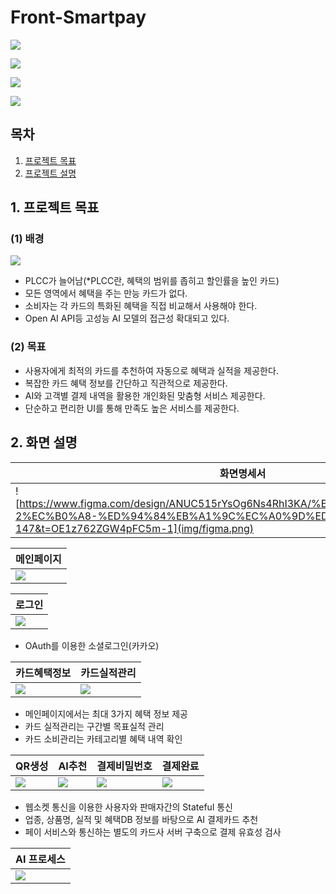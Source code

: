 # Front-Smartpay
<p align="left">
  <a href="https://skillicons.dev">
    <img src="https://skillicons.dev/icons?i=git,github,docker,aws,ubuntu&theme=light" />
  </a>
</p>
<p align="left">
  <a href="https://skillicons.dev">
    <img src="https://skillicons.dev/icons?i=vscode,idea,mysql,redis&theme=light" />
  </a>
</p>
<p align="left">
  <a href="https://skillicons.dev">
    <img src="https://skillicons.dev/icons?i=java,gradle,spring,react&theme=light" />
  </a>
</p>
</p>
<p align="left">
  <a href="https://skillicons.dev">
    <img src="https://skillicons.dev/icons?i=figma,notion,discord&theme=light" />
  </a>
</p>

## 목차
1. [프로젝트 목표](#1-프로젝트-목표)
2. [프로젝트 설명](#2-화면-설명)


## 1. 프로젝트 목표

### (1) 배경
![](img/graph.png)
- PLCC가 늘어남(*PLCC란, 혜택의 범위를 좁히고 할인률을 높인 카드)
- 모든 영역에서 혜택을 주는 만능 카드가 없다.
- 소비자는 각 카드의 특화된 혜택을 직접 비교해서 사용해야 한다.
- Open AI API등 고성능 AI 모델의 접근성 확대되고 있다.
### (2) 목표
- 사용자에게 최적의 카드를 추천하여 자동으로 혜택과 실적을 제공한다.
- 복잡한 카드 혜택 정보를 간단하고 직관적으로 제공한다. 
- AI와 고객별 결제 내역을 활용한 개인화된 맞춤형 서비스 제공한다.
- 단순하고 편리한 UI를 통해 만족도 높은 서비스를 제공한다.


## 2. 화면 설명


| 화면명세서  |
|--|
| ![https://www.figma.com/design/ANUC515rYsOg6Ns4RhI3KA/%EC%8B%A0%ED%95%9CDS-2%EC%B0%A8-%ED%94%84%EB%A1%9C%EC%A0%9D%ED%8A%B8?node-id=104-147&t=OE1z762ZGW4pFC5m-1](img/figma.png) |



| 메인페이지 |
|--|
| ![](img/main.png) |



| 로그인 |
|--|
|![](img/login.png)|


- OAuth를 이용한 소셜로그인(카카오)  
  


| 카드혜택정보 | 카드실적관리 |
 --- | --- |
![](img/benefit.png) | ![](img/benefit2.png)


- 메인페이지에서는 최대 3가지 혜택 정보 제공
- 카드 실적관리는 구간별 목표실적 관리
- 카드 소비관리는 카테고리별 혜택 내역 확인
 

| QR생성 | AI추천 | 결제비밀번호 | 결제완료 |
| --- | --- | --- | --- | 
| ![](img/payment1.png) | ![](img/payment2.png) | ![](img/password.png) | ![](img/payment_result.png)  | 



- 웹소켓 통신을 이용한 사용자와 판매자간의 Stateful 통신
- 업종, 상품명, 실적 및 혜택DB 정보를 바탕으로 AI 결제카드 추천
- 페이 서비스와 통신하는 별도의 카드사 서버 구축으로 결제 유효성 검사 


| AI 프로세스 |
|--|
| ![](img/ai_process.png) |
